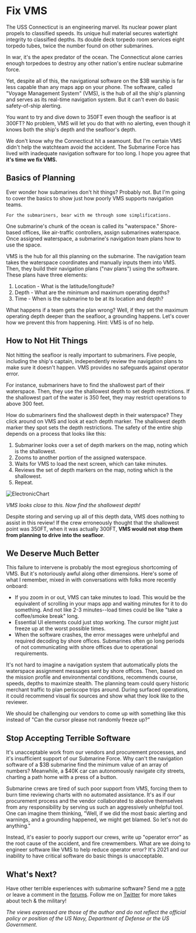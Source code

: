 # Fix VMS

The USS Connecticut is an engineering marvel. Its nuclear power plant propels to classified speeds. Its unique hull material secures watertight integrity to classified depths. Its double deck torpedo room services eight torpedo tubes, twice the number found on other submarines. 

In war, it's the apex predator of the ocean. The Connecticut alone carries enough torpedoes to destroy any other nation's entire nuclear submarine force.

Yet, despite all of this, the navigational software on the $3B warship is far less capable than any maps app on your phone. The software, called "Voyage Management System" (VMS), is the hub of all the ship's planning and serves as its real-time navigation system. But it can't even do basic safety-of-ship alerting. 

You want to try and dive down to 350FT even though the seafloor is at 300FT? No problem, VMS will let you do that with no alerting, even though it knows both the ship's depth and the seafloor's depth.

We don't know why the Connecticut hit a seamount. But I'm certain VMS didn't help the watchteam avoid the accident. The Submarine Force has lived with inadequate navigation software for too long. I hope you agree that **it's time we fix VMS.**
## Basics of Planning
Ever wonder how submarines don't hit things? Probably not. But I'm going to cover the basics to show just how poorly VMS supports navigation teams.

```For the submariners, bear with me through some simplifications. ```

One submarine's chunk of the ocean is called its "waterspace." Shore-based offices, like air-traffic controllers, assign submarines waterspace. Once assigned waterspace, a submarine's navigation team plans how to use the space. 

VMS is the hub for all this planning on the submarine. The navigation team takes the waterspace coordinates and manually inputs them into VMS. Then, they build their navigation plans ("nav plans") using the software. These plans have three elements:

1. Location - What is the latitude/longitude?
2. Depth - What are the minimum and maximum operating depths?
3. Time - When is the submarine to be at its location and depth?

What happens if a team gets the plan wrong? Well, if they set the maximum operating depth deeper than the seafloor, a grounding happens. Let's cover how we prevent this from happening. Hint: VMS is of no help.
## How to Not Hit Things
Not hitting the seafloor is really important to submariners. Five people, including the ship's captain, independently review the navigation plans to make sure it doesn't happen. VMS provides no safeguards against operator error.

For instance, submariners have to find the shallowest part of their waterspace. Then, they use the shallowest depth to set depth restrictions. If the shallowest part of the water is 350 feet, they may restrict operations to above 300 feet. 

How do submariners find the shallowest depth in their waterspace? They click around on VMS and look at each depth marker. The shallowest depth marker they spot sets the depth restrictions. The safety of the entire ship depends on a process that looks like this:

1. Submariner looks over a set of depth markers on the map, noting which is the shallowest.
2. Zooms to another portion of the assigned waterspace.
3. Waits for VMS to load the next screen, which can take minutes.
4. Reviews the set of depth markers on the map, noting which is the shallowest.
5. Repeat.

![ElectronicChart](./image4_650.png)
<figcaption><i>VMS looks close to this. Now find the shallowest depth!</i></figcaption>

Despite storing and serving up all of this depth data, VMS does nothing to assist in this review! If the crew erroneously thought that the shallowest point was 350FT, when it was actually 300FT, **VMS would not stop them from planning to drive into the seafloor**. 

## We Deserve Much Better
This failure to intervene is probably the most egregious shortcoming of VMS. But it's notoriously awful along other dimensions. Here's some of what I remember, mixed in with conversations with folks more recently onboard:
* If you zoom in or out, VMS can take minutes to load. This would be the equivalent of scrolling in your maps app and waiting minutes for it to do something. And not like 2-3 minutes--load times could be like "take a coffee/smoke break" long. 
* Essential UI elements could just stop working. The cursor might just freeze up at the worst possible times. 
* When the software crashes, the error messages were unhelpful and required decoding by shore offices. Submarines often go long periods of not communicating with shore offices due to operational requirements.

It's not hard to imagine a navigation system that automatically plots the waterspace assignment messages sent by shore offices. Then, based on the mission profile and environmental conditions, recommends course, speeds, depths to maximize stealth. The planning team could query historic merchant traffic to plan periscope trips around. During surfaced operations, it could recommend visual fix sources and show what they look like to the reviewer. 

We should be challenging our vendors to come up with something like this instead of "Can the cursor please not randomly freeze up?"

## Stop Accepting Terrible Software
It's unacceptable work from our vendors and procurement processes, and it's insufficient support of our Submarine Force. Why can't the navigation software of a $3B submarine find the minimum value of an array of numbers? Meanwhile, a $40K car can autonomously navigate city streets, charting a path home with a press of a button. 

Submarine crews are tired of such poor support from VMS, forcing them to burn time reviewing charts with no automated assistance. It's as if our procurement process and the vendor collaborated to absolve themselves from any responsibility by serving us such an aggressively unhelpful tool. One can imagine them thinking, "Well, if we did the most basic alerting and warnings, and a grounding happened, we might get blamed. So let's not do anything."

Instead, it's easier to poorly support our crews, write up "operator error" as the root cause of the accident, and fire crewmembers. What are we doing to engineer software like VMS to help reduce operator error? It's 2021 and our inability to have critical software do basic things is unacceptable. 

## What's Next?
Have other terrible experiences with submarine software? Send me a [note](mailto:jeffrey.withington@gmail.com) or leave a comment in the [forums](https://github.com/invictus2010/fixvms/issues). Follow me on [Twitter](https://twitter.com/jwithing) for more takes about tech & the military!

_The views expressed are those of the author and do not reflect the official policy or position of the US Navy, Department of Defense or the US Government._

